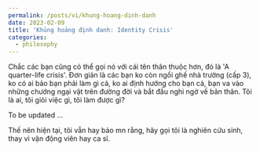 ```yaml
---
permalink: /posts/vi/khung-hoang-dinh-danh
date: 2023-02-09
title: 'Khủng hoảng định danh: Identity Crisis'
categories:
  - philosophy
---
```


Chắc các bạn cũng có thể gọi nó với cái tên thân thuộc hơn, đó là 'A quarter-life crisis'. Đơn giản là các bạn ko còn ngồi ghế nhà trường (cấp 3), ko có ai bảo bạn phải làm gì cả, ko ai định hướng cho bạn cả, bạn va vào những chướng ngại vật trên đường đời và bắt đầu nghi ngờ về bản thân. Tôi là ai, tôi giỏi việc gì, tôi làm được gì?

To be updated ...

Thế nên hiện tại, tôi vẫn hay bảo mn rằng, hãy gọi tôi là nghiên cứu sinh, thay vì vận động viên hay ca sĩ.